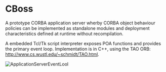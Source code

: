CBoss
=====

A prototype CORBA application server wherby CORBA object behaviour
policies can be implemented as standalone modules and deployment
characteristics defined at runtime without recompilation.

A embedded Tcl/Tk script interpreter exposes POA functions and
provides the primary event loop. Implementation is in C++, using the
TAO ORB: <http://www.cs.wustl.edu/~schmidt/TAO.html>.


![ApplicationServerEventLool](http://justinkamerman.github.com/CBoss/images/ApplicationServerEventLoop.jpg)
